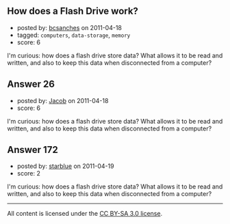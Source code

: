 ## How does a Flash Drive work?

- posted by: [bcsanches](https://stackexchange.com/users/-1/17-bcsanches) on 2011-04-18
- tagged: `computers`, `data-storage`, `memory`
- score: 6

I'm curious: how does a flash drive store data? What allows it to be read and written, and also to keep this data when disconnected from a computer?




## Answer 26

- posted by: [Jacob](https://stackexchange.com/users/-1/28-jacob) on 2011-04-18
- score: 6

I'm curious: how does a flash drive store data? What allows it to be read and written, and also to keep this data when disconnected from a computer?




## Answer 172

- posted by: [starblue](https://stackexchange.com/users/-1/107-starblue) on 2011-04-19
- score: 2

I'm curious: how does a flash drive store data? What allows it to be read and written, and also to keep this data when disconnected from a computer?





---

All content is licensed under the [CC BY-SA 3.0 license](https://creativecommons.org/licenses/by-sa/3.0/).
